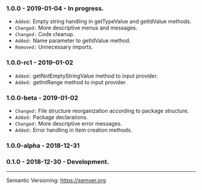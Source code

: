 ### 1.0.0 - 2019-01-04 - In progress.
- `Added:` Empty string handling in getTypeValue and getIdValue methods.
- `Changed:` More descriptive menus and messages.
- `Changed:` Code cleanup.
- `Added:` Name parameter to getIdValue method.
- `Removed:` Unnecessary imports.

### 1.0.0-rc1 - 2019-01-02
- `Added:` getNotEmptyStringValue method to input provider.
- `Added:` getIntRange method to input provider.

### 1.0.0-beta - 2019-01-02
- `Changed:` File structure reorganization according to package structure.
- `Added:` Package declarations.
- `Changed:` More descriptive error messages.
- `Added:` Error handling in item creation methods.

### 1.0.0-alpha - 2018-12-31

### 0.1.0 - 2018-12-30 - Development.

---
Semantic Versioning: https://semver.org
